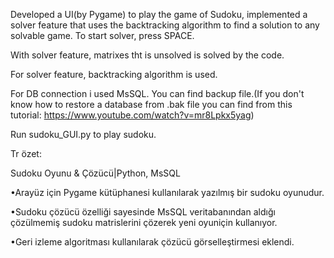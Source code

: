 Developed a UI(by Pygame) to play the game of Sudoku, implemented a solver feature that uses the backtracking algorithm to find a solution to any solvable game. To start solver, press SPACE. 

With solver feature, matrixes tht is unsolved is solved by the code.

For solver feature, backtracking algorithm is used.

For DB connection i used MsSQL. You can find backup file.(If you don't know how to restore a database from .bak file you can find from this tutorial: https://www.youtube.com/watch?v=mr8Lpkx5yag)

Run sudoku_GUI.py to play sudoku.


Tr özet:

Sudoku Oyunu & Çözücü|Python, MsSQL

•Arayüz için Pygame kütüphanesi kullanılarak yazılmış bir sudoku oyunudur.

•Sudoku çözücü özelliği sayesinde MsSQL veritabanından aldığı çözülmemiş sudoku matrislerini çözerek yeni oyuniçin kullanıyor.

•Geri izleme algoritması kullanılarak çözücü görselleştirmesi eklendi.
